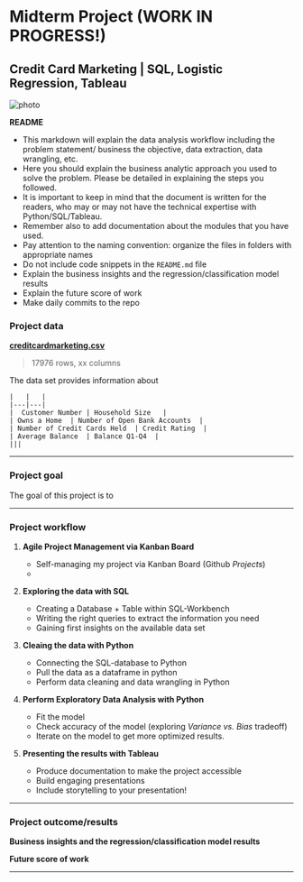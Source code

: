 # Midterm Project (WORK IN PROGRESS!)
## Credit Card Marketing | SQL, Logistic Regression, Tableau

![photo](link)

**README**
- This markdown will explain the data analysis workflow including the problem statement/ business the objective, data extraction, data wrangling, etc. 
- Here you should explain the business analytic approach you used to solve the problem. Please be detailed in explaining the steps you followed. 
- It is important to keep in mind that the document is written for the readers, who may or may not have the technical expertise with Python/SQL/Tableau. 
- Remember also to add documentation about the modules that you have used. 
- Pay attention to the naming convention: organize the files in folders with appropriate names
- Do not include code snippets in the `README.md` file
- Explain the business insights and the regression/classification model results
- Explain the future score of work
- Make daily commits to the repo

### Project data

[**creditcardmarketing.csv**](link)

> 17976 rows, xx columns

The data set provides information about

    |   |   |
    |---|---|
    |  Customer Number | Household Size   |
    | Owns a Home  | Number of Open Bank Accounts  |
    | Number of Credit Cards Held  | Credit Rating  |
    | Average Balance  | Balance Q1-Q4  |
    |||

---------------------------------------------------------------------------------------------------------

### Project goal

The goal of this project is to 


---------------------------------------------------------------------------------------------------------

### Project workflow

1. **Agile Project Management via Kanban Board**
    - Self-managing my project via Kanban Board (Github *Projects*)
    - 

2. **Exploring the data with SQL**
    - Creating a Database + Table within SQL-Workbench
    - Writing the right queries to extract the information you need
    - Gaining first insights on the available data set

3. **Cleaing the data with Python**
    - Connecting the SQL-database to Python
    - Pull the data as a dataframe in python
    - Perform data cleaning and data wrangling in Python
  
3.  **Perform Exploratory Data Analysis with Python** 
    - Fit the model
    - Check accuracy of the model (exploring *Variance vs. Bias* tradeoff)
    - Iterate on the model to get more optimized results.
  
4. **Presenting the results with Tableau** 
    - Produce documentation to make the project accessible
    - Build engaging presentations
    - Include storytelling to your presentation!


---------------------------------------------------------------------------------------------------------


### Project outcome/results

**Business insights and the regression/classification model results**


**Future score of work**


---------------------------------------------------------------------------------------------------------
